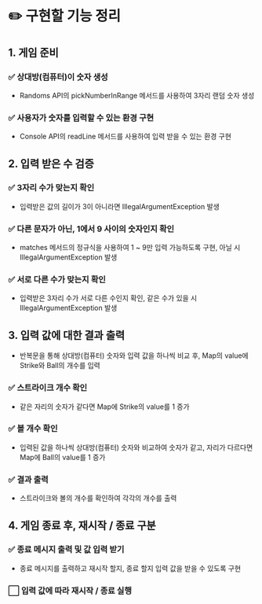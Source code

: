 # ✏️ 구현할 기능 정리
## 1. 게임 준비
### ✅ 상대방(컴퓨터)이 숫자 생성 
- Randoms API의 pickNumberInRange 메서드를 사용하여 3자리 랜덤 숫자 생성 
### ✅ 사용자가 숫자를 입력할 수 있는 환경 구현
- Console API의 readLine 메서드를 사용하여 입력 받을 수 있는 환경 구현
## 2. 입력 받은 수 검증 
### ✅ 3자리 수가 맞는지 확인
- 입력받은 값의 길이가 3이 아니라면 IllegalArgumentException 발생
### ✅ 다른 문자가 아닌, 1에서 9 사이의 숫자인지 확인
- matches 메서드의 정규식을 사용하여 1 ~ 9만 입력 가능하도록 구현, 아닐 시 IllegalArgumentException 발생
### ✅ 서로 다른 수가 맞는지 확인
- 입력받은 3자리 수가 서로 다른 수인지 확인, 같은 수가 있을 시 IllegalArgumentException 발생 
## 3. 입력 값에 대한 결과 출력
- 반복문을 통해 상대방(컴퓨터) 숫자와 입력 값을 하나씩 비교 후, Map의 value에 Strike와 Ball의 개수를 입력
### ✅ 스트라이크 개수 확인
- 같은 자리의 숫자가 같다면 Map에 Strike의 value를 1 증가
### ✅ 볼 개수 확인
- 입력된 값을 하나씩 상대방(컴퓨터) 숫자와 비교하여 숫자가 같고, 자리가 다르다면 Map에 Ball의 value를 1 증가 
### ✅ 결과 출력
- 스트라이크와 볼의 개수를 확인하여 각각의 개수를 출력
## 4. 게임 종료 후, 재시작 / 종료 구분
### ✅ 종료 메시지 출력 및 값 입력 받기
- 종료 메시지를 출력하고 재시작 할지, 종료 할지 입력 값을 받을 수 있도록 구현
### ⬜ 입력 값에 따라 재시작 / 종료 실행



